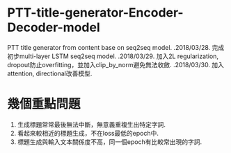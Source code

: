 # PTT-title-generator-Encoder-Decoder-model

PTT title generator from content base on seq2seq model.
.2018/03/28. 完成初步multi-layer LSTM seq2seq model.
.2018/03/29. 加入2L regularization, dropout防止overfitting，並加入clip_by_norm避免無法收斂.
.2018/03/30. 加入attention, directional改善模型.

# 幾個重點問題
1. 生成標題常常最後無法中斷，無意義重複生出特定字詞.
2. 看起來較相近的標題生成，不在loss最低的epoch中.
3. 標題生成與輸入文本關係度不高，同一個epoch有比較常出現的字詞.
